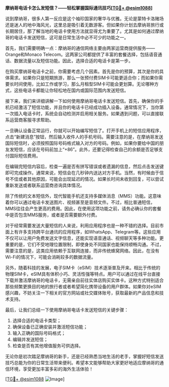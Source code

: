 **摩纳哥电话卡怎么发短信？——轻松掌握国际通讯技巧[[TG💪+ @esim1088](https://t.me/s/esim1088)]**

说到摩纳哥，很多人第一反应是这个袖珍国家的奢华与优雅。无论是蒙特卡洛赌场还是迷人的地中海风光，这里总是吸引着无数游客。但如果你计划去摩纳哥旅行或长期居住，那了解当地的电话卡使用方法就显得尤为重要了。尤其是如何通过摩纳哥的电话卡发送短信，这可是日常生活中必不可少的功能之一。

首先，我们需要明确一点：摩纳哥的通信网络主要由两家运营商提供服务——Orange和Monaco Telecom。这两家公司都提供了丰富的套餐选择，包括语音通话、数据流量以及短信功能。因此，选择合适的电话卡是第一步。

在购买摩纳哥电话卡之前，你需要考虑几个因素。首先是你的预算，其次是你的具体需求。如果你只是短期旅游，那么一张预付费SIM卡可能更适合你；而如果你需要长时间使用，比如工作或学习，那么月租型SIM卡可能会更划算。无论哪种方式，这些电话卡都能让你轻松地在国内或国际范围内发送短信。

接下来，我们来详细讲解一下如何使用摩纳哥电话卡发送短信。首先，确保你的手机已经激活了短信功能，并且你的电话卡已经成功插入设备。通常情况下，当你第一次插入电话卡时，系统会自动检测并启用相关服务。如果遇到问题，可以直接联系运营商客服寻求帮助。

一旦确认设备正常运行，你就可以开始编写短信了。打开手机上的短信应用程序，点击“新建消息”按钮，然后输入收件人的手机号码。需要注意的是，在摩纳哥发送国际短信时，必须按照国际号码格式输入对方的号码。例如，如果你要给中国的朋友发短信，应该在号码前加上“+86”。此外，还要记得检查自己的余额是否足够支付国际短信费用。

在编辑完短信内容后，检查一遍是否有拼写错误或者遗漏的信息，然后点击发送键即可完成操作。通常来说，短信会在几秒钟内送达对方手机。当然，有时候由于信号不佳或者其他原因，可能会出现延迟的情况。如果长时间未收到回复，可以尝试重新发送或者联系运营商咨询具体情况。

除了传统的文本短信外，现代智能手机还支持多媒体消息（MMS）功能。这意味着你可以通过电话卡发送图片、视频甚至是音频文件。不过，相比普通短信，MMS往往会产生更高的费用。因此，在使用这项功能之前，请务必确认你的套餐中是否包含MMS服务，或者是否需要额外付费。

对于经常需要发送大量短信的人来说，利用应用程序也是一种不错的选择。目前市面上有许多支持跨平台通讯的应用程序，如WhatsApp、Telegram等。这些应用不仅可以让用户免费发送文字信息，还能实现语音通话、视频聊天等多种功能。更重要的是，它们不受地理位置限制，即使身处不同国家也能保持顺畅沟通。不过，需要注意的是，这类应用依赖于互联网连接，而非传统蜂窝网络。因此，在没有Wi-Fi的情况下，可能会消耗较多的数据流量。

另外，随着科技的发展，电子SIM卡（eSIM）技术逐渐普及开来。相比于传统的物理SIM卡，eSIM具有体积小巧、灵活性强等特点。用户可以通过在线平台直接下载并激活摩纳哥的电话卡，无需亲自前往实体店购买实体卡。这种方式特别适合那些频繁更换目的地的旅行者或者希望简化携带设备的用户群体。如果你对eSIM感兴趣，不妨关注一下相关的官方网站或社交媒体账号，获取最新的产品信息和技术支持。

最后，让我们总结一下使用摩纳哥电话卡发送短信的关键步骤：
1. 选择合适的电话卡类型；
2. 确保设备已正确安装并激活短信功能；
3. 输入正确的国际号码格式；
4. 编辑并发送短信；
5. 检查是否有其他增值服务可供选择。

无论你是初次踏足摩纳哥的新手，还是已经熟悉当地生活的老手，掌握好短信发送技巧总能为你的日常生活带来便利。希望本文能够帮助大家更好地适应摩纳哥的通信环境，享受更加丰富多彩的海外生活体验！

[[TG💪+ @esim1088](https://t.me/s/esim1088) ![Image](https://i.postimg.cc/4NQfJmqS/Snipaste-2025-05-13-00-14-12.png)]